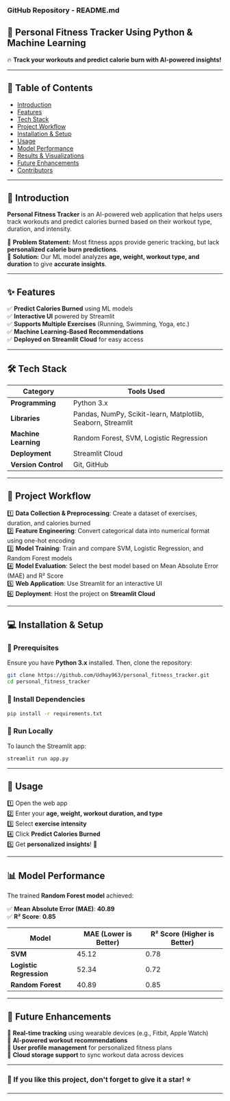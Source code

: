### **GitHub Repository - README.md**  

## **📌 Personal Fitness Tracker Using Python & Machine Learning**  

🔥 **Track your workouts and predict calorie burn with AI-powered insights!**  

---

## **📖 Table of Contents**  
- [Introduction](#introduction)  
- [Features](#features)  
- [Tech Stack](#tech-stack)  
- [Project Workflow](#project-workflow)  
- [Installation & Setup](#installation--setup)  
- [Usage](#usage)  
- [Model Performance](#model-performance)  
- [Results & Visualizations](#results--visualizations)  
- [Future Enhancements](#future-enhancements)  
- [Contributors](#contributors)  

---

## **🚀 Introduction**  
**Personal Fitness Tracker** is an AI-powered web application that helps users track workouts and predict calories burned based on their workout type, duration, and intensity.  

🔹 **Problem Statement:** Most fitness apps provide generic tracking, but lack **personalized calorie burn predictions**.  
🔹 **Solution:** Our ML model analyzes **age, weight, workout type, and duration** to give **accurate insights**.  

---

## **✨ Features**  
✅ **Predict Calories Burned** using ML models  
✅ **Interactive UI** powered by Streamlit  
✅ **Supports Multiple Exercises** (Running, Swimming, Yoga, etc.)  
✅ **Machine Learning-Based Recommendations**  
✅ **Deployed on Streamlit Cloud** for easy access  

---

## **🛠 Tech Stack**  
| **Category**      | **Tools Used**         |  
|------------------|----------------------|  
| **Programming**  | Python 3.x            |  
| **Libraries**    | Pandas, NumPy, Scikit-learn, Matplotlib, Seaborn, Streamlit |  
| **Machine Learning** | Random Forest, SVM, Logistic Regression |  
| **Deployment**   | Streamlit Cloud       |  
| **Version Control** | Git, GitHub          |  

---

## **📂 Project Workflow**  
1️⃣ **Data Collection & Preprocessing**: Create a dataset of exercises, duration, and calories burned  
2️⃣ **Feature Engineering**: Convert categorical data into numerical format using one-hot encoding  
3️⃣ **Model Training**: Train and compare SVM, Logistic Regression, and Random Forest models  
4️⃣ **Model Evaluation**: Select the best model based on Mean Absolute Error (MAE) and R² Score  
5️⃣ **Web Application**: Use Streamlit for an interactive UI  
6️⃣ **Deployment**: Host the project on **Streamlit Cloud**  

---

## **💻 Installation & Setup**  
### **🔹 Prerequisites**  
Ensure you have **Python 3.x** installed. Then, clone the repository:  

```sh
git clone https://github.com/Udhay963/personal_fitness_tracker.git
cd personal_fitness_tracker
```

### **🔹 Install Dependencies**  
```sh
pip install -r requirements.txt
```

### **🔹 Run Locally**  
To launch the Streamlit app:  
```sh
streamlit run app.py
```

---

## **🚀 Usage**  
1️⃣ Open the web app  
2️⃣ Enter your **age, weight, workout duration, and type**  
3️⃣ Select **exercise intensity**  
4️⃣ Click **Predict Calories Burned**  
5️⃣ Get **personalized insights**! 🎉  

---

## **📊 Model Performance**  
The trained **Random Forest model** achieved:  

✅ **Mean Absolute Error (MAE)**: **40.89**  
✅ **R² Score**: **0.85**  

| **Model**              | **MAE (Lower is Better)** | **R² Score (Higher is Better)** |  
|-----------------------|----------------------|----------------------|  
| **SVM**               | 45.12                 | 0.78                 |  
| **Logistic Regression** | 52.34                 | 0.72                 |  
| **Random Forest**      | 40.89                 | 0.85                 |  

---

## **🚀 Future Enhancements**  
🔹 **Real-time tracking** using wearable devices (e.g., Fitbit, Apple Watch)  
🔹 **AI-powered workout recommendations**  
🔹 **User profile management** for personalized fitness plans  
🔹 **Cloud storage support** to sync workout data across devices  

---

### **🌟 If you like this project, don't forget to give it a star! ⭐**  

---
